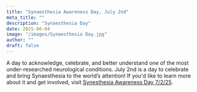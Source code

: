 ```yaml
---
title: "Synaesthesia Awareness Day, July 2nd"
meta_title: ""
description: "Synaesthesia Day"
date: 2025-06-04
image: "/images/Synaesthesia Day.jpg"
author: ""
draft: false
---
```


A day to acknowledge, celebrate, and better understand one of the most under-researched neurological conditions. July 2nd is a day to celebrate and bring Synaesthesia to the world’s attention!
If you'd like to learn more about it and get involved, visit [Synesthesia Awareness Day 7/2/25](https://synesthesiaawarenessday.com/).
